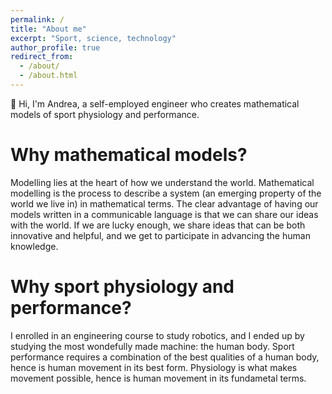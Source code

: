 ```yaml
---
permalink: /
title: "About me"
excerpt: "Sport, science, technology"
author_profile: true
redirect_from: 
  - /about/
  - /about.html
---
```


👋 Hi, I'm Andrea, a self-employed engineer who creates mathematical models of sport physiology and performance. 

Why mathematical models?
======
Modelling lies at the heart of how we understand the world. Mathematical modelling is the process to describe a system (an emerging property of the world we live in) in mathematical terms. The clear advantage of having our models written in a communicable language is that we can share our ideas with the world. If we are lucky enough, we share ideas that can be both innovative and helpful, and we get to participate in advancing the human knowledge. 

Why sport physiology and performance?
======
I enrolled in an engineering course to study robotics, and I ended up by studying the most wondefully made machine: the human body. Sport performance requires a combination of the best qualities of a human body, hence is human movement in its best form. Physiology is what makes movement possible, hence is human movement in its fundametal terms. 
